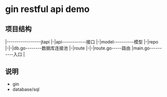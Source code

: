# gin restful api demo
## 项目结构
|-----------------jtapi
|-|api------------接口
|-|model----------模型
|-|repo
|-|-|db.go--------数据库连接池
|-|route
|-|-|route.go-----路由
|main.go----------入口
|

## 说明
- gin
- database/sql